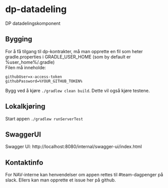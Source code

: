 # dp-datadeling

DP datadelingskomponent

## Bygging

For å få tilgang til dp-kontrakter, må man opprette en fil som heter gradle.properties i GRADLE_USER_HOME (som by
default er %user_home%/.gradle)  
Filen må inneholde:

```
githubUser=x-access-token
githubPassword=%YOUR_GITHUB_TOKEN%
```

Bygg ved å kjøre `./gradlew clean build`. Dette vil også kjøre testene.

## Lokalkjøring

Start appen `./gradlew runServerTest`

## SwaggerUI

Swagger UI: http://localhost:8080/internal/swagger-ui/index.html

## Kontaktinfo

For NAV-interne kan henvendelser om appen rettes til #team-dagpenger på slack. Ellers kan man opprette et issue her på
github.
